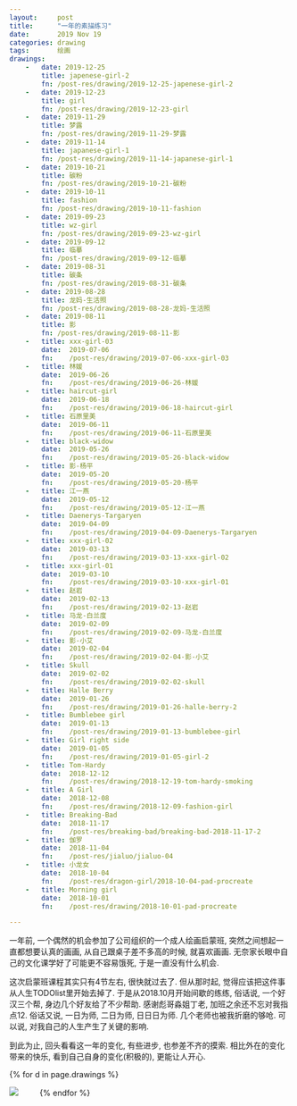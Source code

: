```yaml
---
layout:     post
title:      "一年的素描练习"
date:       2019 Nov 19
categories: drawing
tags:       绘画
drawings:
    -   date: 2019-12-25
        title: japenese-girl-2
        fn: /post-res/drawing/2019-12-25-japenese-girl-2
    -   date: 2019-12-23
        title: girl
        fn: /post-res/drawing/2019-12-23-girl
    -   date: 2019-11-29
        title: 梦露
        fn: /post-res/drawing/2019-11-29-梦露
    -   date: 2019-11-14
        title: japanese-girl-1
        fn: /post-res/drawing/2019-11-14-japanese-girl-1
    -   date: 2019-10-21
        title: 碳粉
        fn: /post-res/drawing/2019-10-21-碳粉
    -   date: 2019-10-11
        title: fashion
        fn: /post-res/drawing/2019-10-11-fashion
    -   date: 2019-09-23
        title: wz-girl
        fn: /post-res/drawing/2019-09-23-wz-girl
    -   date: 2019-09-12
        title: 临摹
        fn: /post-res/drawing/2019-09-12-临摹
    -   date: 2019-08-31
        title: 碳条
        fn: /post-res/drawing/2019-08-31-碳条
    -   date: 2019-08-28
        title: 龙妈-生活照
        fn: /post-res/drawing/2019-08-28-龙妈-生活照
    -   date: 2019-08-11
        title: 影
        fn: /post-res/drawing/2019-08-11-影
    -   title: xxx-girl-03
        date:  2019-07-06
        fn:    /post-res/drawing/2019-07-06-xxx-girl-03
    -   title: 林媛
        date:  2019-06-26
        fn:    /post-res/drawing/2019-06-26-林媛
    -   title: haircut-girl
        date:  2019-06-18
        fn:    /post-res/drawing/2019-06-18-haircut-girl
    -   title: 石原里美
        date:  2019-06-11
        fn:    /post-res/drawing/2019-06-11-石原里美
    -   title: black-widow
        date:  2019-05-26
        fn:    /post-res/drawing/2019-05-26-black-widow
    -   title: 影-杨平
        date:  2019-05-20
        fn:    /post-res/drawing/2019-05-20-杨平
    -   title: 江一燕
        date:  2019-05-12
        fn:    /post-res/drawing/2019-05-12-江一燕
    -   title: Daenerys-Targaryen
        date:  2019-04-09
        fn:    /post-res/drawing/2019-04-09-Daenerys-Targaryen
    -   title: xxx-girl-02
        date:  2019-03-13
        fn:    /post-res/drawing/2019-03-13-xxx-girl-02
    -   title: xxx-girl-01
        date:  2019-03-10
        fn:    /post-res/drawing/2019-03-10-xxx-girl-01
    -   title: 赵岩
        date:  2019-02-13
        fn:    /post-res/drawing/2019-02-13-赵岩
    -   title: 马龙-白兰度
        date:  2019-02-09
        fn:    /post-res/drawing/2019-02-09-马龙-白兰度
    -   title: 影-小艾
        date:  2019-02-04
        fn:    /post-res/drawing/2019-02-04-影-小艾
    -   title: Skull
        date:  2019-02-02
        fn:    /post-res/drawing/2019-02-02-skull
    -   title: Halle Berry
        date:  2019-01-26
        fn:    /post-res/drawing/2019-01-26-halle-berry-2
    -   title: Bumblebee girl
        date:  2019-01-13
        fn:    /post-res/drawing/2019-01-13-bumblebee-girl
    -   title: Girl right side
        date:  2019-01-05
        fn:    /post-res/drawing/2019-01-05-girl-2
    -   title: Tom-Hardy
        date:  2018-12-12
        fn:    /post-res/drawing/2018-12-19-tom-hardy-smoking
    -   title: A Girl
        date:  2018-12-08
        fn:    /post-res/drawing/2018-12-09-fashion-girl
    -   title: Breaking-Bad
        date:  2018-11-17
        fn:    /post-res/breaking-bad/breaking-bad-2018-11-17-2
    -   title: 伽罗
        date:  2018-11-04
        fn:    /post-res/jialuo/jialuo-04
    -   title: 小龙女
        date:  2018-10-04
        fn:    /post-res/dragon-girl/2018-10-04-pad-procreate
    -   title: Morning girl
        date:  2018-10-01
        fn:    /post-res/drawing/2018-10-01-pad-procreate

---
```


<!--excerpt-->

一年前, 一个偶然的机会参加了公司组织的一个成人绘画启蒙班,
突然之间想起一直都想要认真的画画,
从自己跟桌子差不多高的时候, 就喜欢画画.
无奈家长眼中自己的文化课学好了可能更不容易饿死,
于是一直没有什么机会.

这次启蒙班课程其实只有4节左右, 很快就过去了.
但从那时起, 觉得应该把这件事从人生TODOlist里开始去掉了.
于是从2018.10月开始间歇的练练,
俗话说, 一个好汉三个帮, 身边几个好友给了不少帮助.
感谢彪哥淼姐丁老, 加班之余还不忘对我指点12.
俗话又说, 一日为师, 二日为师, 日日日为师.
几个老师也被我折磨的够呛.
可以说, 对我自己的人生产生了关键的影响.

到此为止, 回头看看这一年的变化,
有些进步, 也参差不齐的摸索.
相比外在的变化带来的快乐, 看到自己自身的变化(积极的), 更能让人开心.

<style>
.xp-draw-title {
    display: none;
}
.xp-draw-date {
    display: none;
}
.xp-draw-container {
    display: inline-block;
    width: 10%;
    margin-bottom: 0px;
}
</style>

{% for d in page.drawings %}
<div class="xp-draw-container">
    <div class="xp-draw-title" style="font-size: 1.2rem; line-height: 120%;">{{ d.title }}</div>
    <div class="xp-draw-date" style="font-size: 1.0rem; line-height: 120%;">{{ d.date }}</div>
    <a href="{{ d.fn }}-big.jpg" target="_blank">
        <img src="{{ d.fn }}-small.jpg" />
    </a>
</div>
{% endfor %}

<!--more-->
